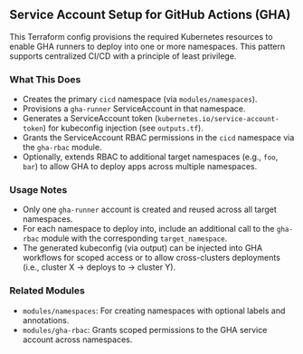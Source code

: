 ## Service Account Setup for GitHub Actions (GHA)
This Terraform config provisions the required Kubernetes resources to enable GHA runners to deploy into one or more namespaces.
This pattern supports centralized CI/CD with a principle of least privilege.

### What This Does

- Creates the primary `cicd` namespace (via `modules/namespaces`).
- Provisions a `gha-runner` ServiceAccount in that namespace.
- Generates a ServiceAccount token (`kubernetes.io/service-account-token`) for kubeconfig injection (see `outputs.tf`).
- Grants the ServiceAccount RBAC permissions in the `cicd` namespace via the `gha-rbac` module.
- Optionally, extends RBAC to additional target namespaces (e.g., `foo`, `bar`) to allow GHA to deploy apps across multiple namespaces.

### Usage Notes

- Only one `gha-runner` account is created and reused across all target namespaces.
- For each namespace to deploy into, include an additional call to the `gha-rbac` module with the corresponding `target_namespace`.
- The generated kubeconfig (via output) can be injected into GHA workflows for scoped access or to allow cross-clusters deployments (i.e., cluster X -> deploys to -> cluster Y).

### Related Modules
- `modules/namespaces`: For creating namespaces with optional labels and annotations.
- `modules/gha-rbac`: Grants scoped permissions to the GHA service account across namespaces.
